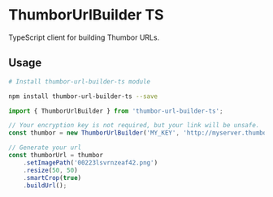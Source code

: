# ThumborUrlBuilder TS

TypeScript client for building Thumbor URLs.

## Usage

```sh
# Install thumbor-url-builder-ts module

npm install thumbor-url-builder-ts --save
```

```typescript
import { ThumborUrlBuilder } from 'thumbor-url-builder-ts';

// Your encryption key is not required, but your link will be unsafe.
const thumbor = new ThumborUrlBuilder('MY_KEY', 'http://myserver.thumbor.com');

// Generate your url
const thumborUrl = thumbor
    .setImagePath('00223lsvrnzeaf42.png')
    .resize(50, 50)
    .smartCrop(true)
    .buildUrl();
```
